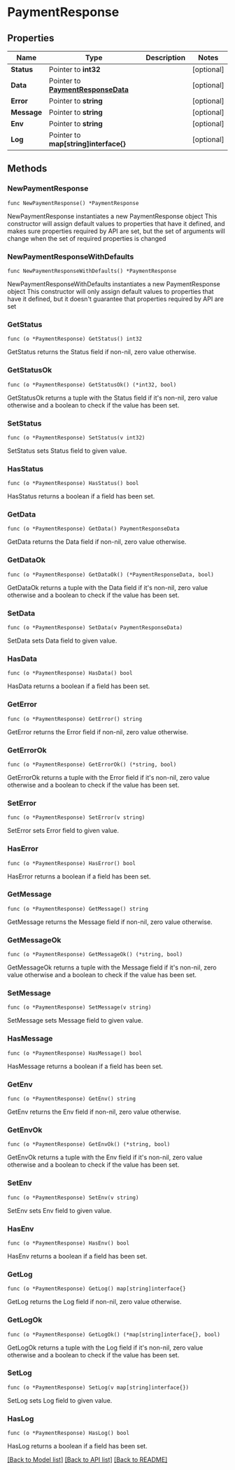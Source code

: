# PaymentResponse

## Properties

Name | Type | Description | Notes
------------ | ------------- | ------------- | -------------
**Status** | Pointer to **int32** |  | [optional] 
**Data** | Pointer to [**PaymentResponseData**](PaymentResponseData.md) |  | [optional] 
**Error** | Pointer to **string** |  | [optional] 
**Message** | Pointer to **string** |  | [optional] 
**Env** | Pointer to **string** |  | [optional] 
**Log** | Pointer to **map[string]interface{}** |  | [optional] 

## Methods

### NewPaymentResponse

`func NewPaymentResponse() *PaymentResponse`

NewPaymentResponse instantiates a new PaymentResponse object
This constructor will assign default values to properties that have it defined,
and makes sure properties required by API are set, but the set of arguments
will change when the set of required properties is changed

### NewPaymentResponseWithDefaults

`func NewPaymentResponseWithDefaults() *PaymentResponse`

NewPaymentResponseWithDefaults instantiates a new PaymentResponse object
This constructor will only assign default values to properties that have it defined,
but it doesn't guarantee that properties required by API are set

### GetStatus

`func (o *PaymentResponse) GetStatus() int32`

GetStatus returns the Status field if non-nil, zero value otherwise.

### GetStatusOk

`func (o *PaymentResponse) GetStatusOk() (*int32, bool)`

GetStatusOk returns a tuple with the Status field if it's non-nil, zero value otherwise
and a boolean to check if the value has been set.

### SetStatus

`func (o *PaymentResponse) SetStatus(v int32)`

SetStatus sets Status field to given value.

### HasStatus

`func (o *PaymentResponse) HasStatus() bool`

HasStatus returns a boolean if a field has been set.

### GetData

`func (o *PaymentResponse) GetData() PaymentResponseData`

GetData returns the Data field if non-nil, zero value otherwise.

### GetDataOk

`func (o *PaymentResponse) GetDataOk() (*PaymentResponseData, bool)`

GetDataOk returns a tuple with the Data field if it's non-nil, zero value otherwise
and a boolean to check if the value has been set.

### SetData

`func (o *PaymentResponse) SetData(v PaymentResponseData)`

SetData sets Data field to given value.

### HasData

`func (o *PaymentResponse) HasData() bool`

HasData returns a boolean if a field has been set.

### GetError

`func (o *PaymentResponse) GetError() string`

GetError returns the Error field if non-nil, zero value otherwise.

### GetErrorOk

`func (o *PaymentResponse) GetErrorOk() (*string, bool)`

GetErrorOk returns a tuple with the Error field if it's non-nil, zero value otherwise
and a boolean to check if the value has been set.

### SetError

`func (o *PaymentResponse) SetError(v string)`

SetError sets Error field to given value.

### HasError

`func (o *PaymentResponse) HasError() bool`

HasError returns a boolean if a field has been set.

### GetMessage

`func (o *PaymentResponse) GetMessage() string`

GetMessage returns the Message field if non-nil, zero value otherwise.

### GetMessageOk

`func (o *PaymentResponse) GetMessageOk() (*string, bool)`

GetMessageOk returns a tuple with the Message field if it's non-nil, zero value otherwise
and a boolean to check if the value has been set.

### SetMessage

`func (o *PaymentResponse) SetMessage(v string)`

SetMessage sets Message field to given value.

### HasMessage

`func (o *PaymentResponse) HasMessage() bool`

HasMessage returns a boolean if a field has been set.

### GetEnv

`func (o *PaymentResponse) GetEnv() string`

GetEnv returns the Env field if non-nil, zero value otherwise.

### GetEnvOk

`func (o *PaymentResponse) GetEnvOk() (*string, bool)`

GetEnvOk returns a tuple with the Env field if it's non-nil, zero value otherwise
and a boolean to check if the value has been set.

### SetEnv

`func (o *PaymentResponse) SetEnv(v string)`

SetEnv sets Env field to given value.

### HasEnv

`func (o *PaymentResponse) HasEnv() bool`

HasEnv returns a boolean if a field has been set.

### GetLog

`func (o *PaymentResponse) GetLog() map[string]interface{}`

GetLog returns the Log field if non-nil, zero value otherwise.

### GetLogOk

`func (o *PaymentResponse) GetLogOk() (*map[string]interface{}, bool)`

GetLogOk returns a tuple with the Log field if it's non-nil, zero value otherwise
and a boolean to check if the value has been set.

### SetLog

`func (o *PaymentResponse) SetLog(v map[string]interface{})`

SetLog sets Log field to given value.

### HasLog

`func (o *PaymentResponse) HasLog() bool`

HasLog returns a boolean if a field has been set.


[[Back to Model list]](../README.md#documentation-for-models) [[Back to API list]](../README.md#documentation-for-api-endpoints) [[Back to README]](../README.md)


